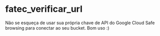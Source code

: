 # fatec_verificar_url

Não se esqueça de usar sua própria chave de API do Google Cloud Safe browsing para conectar ao seu bucket.
Bom uso :) 
